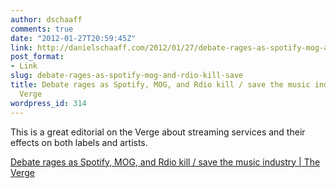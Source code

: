 ```yaml
---
author: dschaaff
comments: true
date: "2012-01-27T20:59:45Z"
link: http://danielschaaff.com/2012/01/27/debate-rages-as-spotify-mog-and-rdio-kill-save/
post_format:
- Link
slug: debate-rages-as-spotify-mog-and-rdio-kill-save
title: Debate rages as Spotify, MOG, and Rdio kill / save the music industry | The
  Verge
wordpress_id: 314
---
```


This is a great editorial on the Verge about streaming services and their effects on both labels and artists.

  
[Debate rages as Spotify, MOG, and Rdio kill / save the music industry | The Verge](http://mobile.theverge.com/2012/1/26/2740981/debate-spotify-mog-rdio-kill-save-music-industry)
